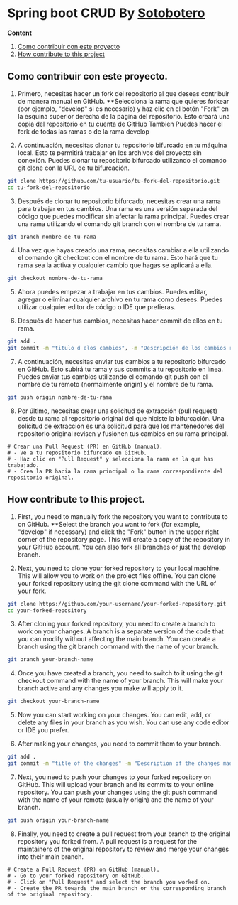 # Spring boot CRUD By [Sotobotero](https://sotobotero.com)

**Content**   
1. [Como contribuir con este proyecto](#como-contribuir-con-este-proyecto)
2. [How contribute to this project](#how-contribute-to-this-project)

## Como contribuir con este proyecto.

1. Primero, necesitas hacer un fork del repositorio al que deseas contribuir de manera manual en GitHub.
**Selecciona la rama que quieres forkear (por ejemplo, "develop" si es necesario) y  haz clic en el botón "Fork" en la esquina superior derecha de la página del repositorio.
Esto creará una copia del repositorio en tu cuenta de GitHub
Tambien Puedes hacer el fork de todas las ramas o de la rama develop 

2. A continuación, necesitas clonar tu repositorio bifurcado en tu máquina local. Esto te permitirá trabajar en los archivos del proyecto sin conexión. Puedes clonar tu repositorio bifurcado utilizando el comando git clone con la URL de tu bifurcación.
```bash
git clone https://github.com/tu-usuario/tu-fork-del-repositorio.git
cd tu-fork-del-repositorio
```
3. Después de clonar tu repositorio bifurcado, necesitas crear una rama para trabajar en tus cambios. Una rama es una versión separada del código que puedes modificar sin afectar la rama principal. Puedes crear una rama utilizando el comando git branch con el nombre de tu rama.
```bash
git branch nombre-de-tu-rama
```
4. Una vez que hayas creado una rama, necesitas cambiar a ella utilizando el comando git checkout con el nombre de tu rama. Esto hará que tu rama sea la activa y cualquier cambio que hagas se aplicará a ella. 
```bash
git checkout nombre-de-tu-rama
```
5. Ahora puedes empezar a trabajar en tus cambios. Puedes editar, agregar o eliminar cualquier archivo en tu rama como desees. Puedes utilizar cualquier editor de código o IDE que prefieras. 

6. Después de hacer tus cambios, necesitas hacer commit de ellos en tu rama. 
```bash
git add .
git commit -m "titulo d elos cambios", -m "Descripción de los cambios realizados"
```
7. A continuación, necesitas enviar tus cambios a tu repositorio bifurcado en GitHub. Esto subirá tu rama y sus commits a tu repositorio en línea. Puedes enviar tus cambios utilizando el comando git push con el nombre de tu remoto (normalmente origin) y el nombre de tu rama.
```bash
git push origin nombre-de-tu-rama
```
8. Por último, necesitas crear una solicitud de extracción (pull request) desde tu rama al repositorio original del que hiciste la bifurcación. Una solicitud de extracción es una solicitud para que los mantenedores del repositorio original revisen y fusionen tus cambios en su rama principal. 
```text
# Crear una Pull Request (PR) en GitHub (manual).
# - Ve a tu repositorio bifurcado en GitHub.
# - Haz clic en "Pull Request" y selecciona la rama en la que has trabajado.
# - Crea la PR hacia la rama principal o la rama correspondiente del repositorio original.
```

## How contribute to this project. 
1. First, you need to manually fork the repository you want to contribute to on GitHub. **Select the branch you want to fork (for example, "develop" if necessary) and click the "Fork" button in the upper right corner of the repository page. This will create a copy of the repository in your GitHub account. You can also fork all branches or just the develop branch.

2. Next, you need to clone your forked repository to your local machine. This will allow you to work on the project files offline. You can clone your forked repository using the git clone command with the URL of your fork.
```bash
git clone https://github.com/your-username/your-forked-repository.git
cd your-forked-repository
```
3. After cloning your forked repository, you need to create a branch to work on your changes. A branch is a separate version of the code that you can modify without affecting the main branch. You can create a branch using the git branch command with the name of your branch.
```bash
git branch your-branch-name
```
4. Once you have created a branch, you need to switch to it using the git checkout command with the name of your branch. This will make your branch active and any changes you make will apply to it.
```bash
git checkout your-branch-name
```
5. Now you can start working on your changes. You can edit, add, or delete any files in your branch as you wish. You can use any code editor or IDE you prefer.

6. After making your changes, you need to commit them to your branch.
```bash
git add .
git commit -m "title of the changes" -m "Description of the changes made"
```
7. Next, you need to push your changes to your forked repository on GitHub. This will upload your branch and its commits to your online repository. You can push your changes using the git push command with the name of your remote (usually origin) and the name of your branch.
```bash
git push origin your-branch-name
```
8. Finally, you need to create a pull request from your branch to the original repository you forked from. A pull request is a request for the maintainers of the original repository to review and merge your changes into their main branch.
```text
# Create a Pull Request (PR) on GitHub (manual).
# - Go to your forked repository on GitHub.
# - Click on "Pull Request" and select the branch you worked on.
# - Create the PR towards the main branch or the corresponding branch of the original repository.
```